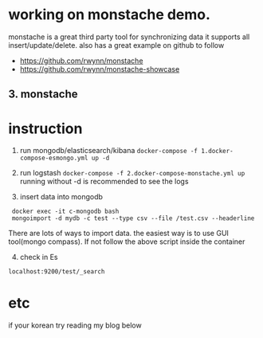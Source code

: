 # working on monstache demo.
monstache is a great third party tool for synchronizing data
it supports all insert/update/delete. also has a great example on github to follow
- https://github.com/rwynn/monstache
- https://github.com/rwynn/monstache-showcase

## 3. monstache

# instruction

1. run mongodb/elasticsearch/kibana
```docker-compose -f 1.docker-compose-esmongo.yml up -d ```

2. run logstash
``` docker-compose -f 2.docker-compose-monstache.yml up ```
running without -d is recommended to see the logs

3. insert data into mongodb
```
 docker exec -it c-mongodb bash
 mongoimport -d mydb -c test --type csv --file /test.csv --headerline
```
There are lots of ways to import data. the easiest way is to use GUI tool(mongo compass).
If not follow the above script inside the container

4. check in Es

``` localhost:9200/test/_search ```

# etc
if your korean try reading my blog below
